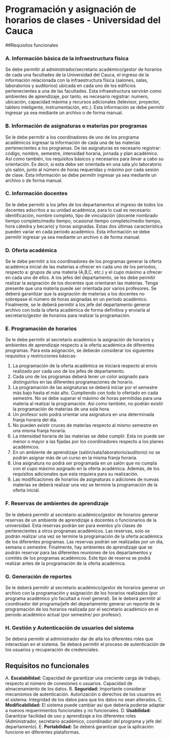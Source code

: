 # Programación y asignación de horarios de clases - Universidad del Cauca
##Requisitos funcionales 
### A. Información básica de la infraestructura física
Se debe permitir al administrador/secretario académico/gestor de horarios de cada una
facultades de la Universidad del Cauca, el ingreso de la información relacionada con la
infraestructura física (salones, salas, laboratorios y auditorios) ubicada en cada uno de los
edificios pertenecientes a una de las facultades. Esta infraestructura servirán como ambientes
de aprendizaje, por tanto, es necesario registrar: numero, ubicación, capacidad máxima y
recursos adicionales (televisor, proyector, tablero inteligente, instrumentación, etc.). Esta
información se debe permitir ingresar ya sea mediante un archivo o de forma manual.
### B. Información de asignaturas o materias por programas
Se le debe permitir a los coordinadores de uno de los programa académicos ingresar la
información de cada una de las materias pertenecientes a los programas. De las asignaturas
es necesario registrar: código, nombre, semestre, intensidad horaria, jornada y plan
académico. Así como también, los requisitos básicos y necesarios para llevar a cabo su
orientación. Es decir, si esta debe ser orientada en una sala y/o laboratorio y/o salón, junto al
número de horas requeridas y máximo por cada sesión de clase. Esta información se debe
permitir ingresar ya sea mediante un archivo o de forma manual.
### C. Información docentes
Se le debe permitir a los jefes de los departamentos el ingreso de todos los docentes adscritos
a su unidad académica, para lo cual es necesario: identificación, nombre completo, tipo de vinculación (docente nombrado tiempo completo/medio tiempo, ocasional tiempo
completo/medio tiempo, hora cátedra y becario) y horas asignadas. Estas dos últimas
característica pueden variar en cada periodo académico. Esta información se debe permitir
ingresar ya sea mediante un archivo o de forma manual.
### D. Oferta académica
Se le debe permitir a los coordinadores de los programas generar la oferta académica inicial
de las materias a ofrecer en cada uno de los periodos, respecto a: grupos de una materia
(A,B,C, etc.) y el cupo máximo a ofrecer en cada uno de ellos. A los jefes del departamento,
se les debe permitir realizar la asignación de los docentes que orientaran las materias. Tenga
presente que una materia puede ser orientada por varios profesores. Se deberá garantizar que
la asignación de materias a los docentes no sobrepase el número de horas asignadas en un
periodo académico. Finalmente, se le deberá permitir a los jefe del departamento generar
archivo con toda la oferta académica de forma definitiva y enviarla al secretario/gestor de
horarios para realizar la programación.
### E. Programación de horarios
Se le debe permitir al secretario académico la asignación de horarios y ambientes de
aprendizaje respecto a la oferta académica de diferentes programas.
Para esta asignación, se deberán considerar los siguientes requisitos y restricciones básicas:
1. La programación de la oferta académica se iniciará respecto al envío realizado por
cada uno de los jefes de departamento.
2. Cada uno de los programas deberá tener un color asignado para distinguirlos en las
diferentes programaciones de horario.
3. La programación de las asignaturas se deberá iniciar por el semestre más bajo hasta
el más alto. Cumpliendo con todo lo ofertado en cada semestre.
No se debe superar el máximo de horas permitidas para una materia al realizar la
programación. Así como también, no podrán existir la programación de materias de
una sola hora.
5. Un profesor solo podrá orientar una asignatura en una determinada franja horaria del
día.
6. No pueden existir cruces de materias respecto al mismo semestre en una misma franja
horaria.
7. La intensidad horaria de las materias se debe cumplir. Esta no puede ser menor o
mayor a las fijadas por los coordinadores respecto a los planes académicos.
8. En un ambiente de aprendizaje (salón/sala/laboratorio/auditorio) no se podrán asignar
más de un curso en la misma franja horaria.
9. Una asignatura no podrá ser programada en un salón que no cumpla con el cupo
máximo asignado en la oferta académica. Además, de los requisitos adicionales que
esta requiera para su realización.
10. Las modificaciones de horarios de asignaturas o adiciones de nuevas materias se
deberá realizar una vez se termine la programación de la oferta inicial.
### F. Reservas de ambientes de aprendizaje
Se le deberá permitir al secretario académico/gestor de horarios generar reservas de un
ambiente de aprendizaje a docentes o funcionarios de la universidad. Esta reservas podrán
ser para eventos y/o clases de pertenecientes a otros programas académicos. Las reservas,
solo se podrán realizar una vez se termine la programación de la oferta académica de los
diferentes programas. Las reservas podrán ser realizadas por un día, semana o semestre.
Finalmente, hay ambientes de aprendizaje que se podrán reservar para las diferentes
reuniones de los departamentos y comités de los programas académicos. Este tipo de reserva
se podrá realizar antes de la programación de la oferta académica.
### G. Generación de reportes
Se le deberá permitir al secretario académico/gestor de horarios generar un archivo con la
programación y asignación de los horarios realizados (por programa académico y/o facultad
a nivel general).
Se le deberá permitir al coordinador del programa/jefe del departamento generar un reporte
de la programación de los horarios realizada por el secretario académico en el periodo
académico actual (por semestre/ por profesor).
### H. Gestión y Autenticación de usuarios del sistema
Se deberá permitir al administrador dar de alta los diferentes roles que interactúan en el
sistema. Se deberá permitir el proceso de autenticación de los usuarios y recuperación de
credenciales.
## Requisitos no funcionales
A. **Escalabilidad:** Capacidad de garantizar una creciente carga de trabajo, respecto al
número de conexiones o usuarios. Capacidad de almacenamiento de los datos.
B. **Seguridad:** Importante considerar mecanismos de autenticación. Autorización o
derechos de los usuarios en el sistema. Integridad de los datos para que los datos no
sean alterados.
C. **Modificabilidad:** El sistema puede cambiar así que debería poderse adaptar a nuevos
requerimientos funcionales y no funcionales.
D. **Usabilidad:** Garantizar facilidad de uso y aprendizaje a los diferentes roles
(Administrador, secretario académico, coordinador del programa y jefe del
departamento).
E. **Portabilidad:** Se deberá garantizar que la aplicación funcione en diferentes
plataformas.
